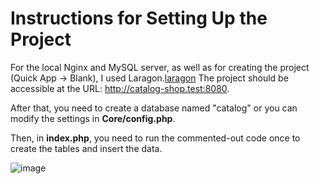 # Instructions for Setting Up the Project

For the local Nginx and MySQL server, as well as for creating the project (Quick App -> Blank), I used Laragon.[laragon](https://laragon.org)
The project should be accessible at the URL: http://catalog-shop.test:8080.

After that, you need to create a database named "catalog" or you can modify the settings in **Core/config.php**.

Then, in **index.php**, you need to run the commented-out code once to create the tables and insert the data.

![image](https://github.com/user-attachments/assets/2064a466-3e37-4def-9ced-08c83ab204cb)
